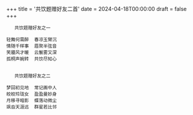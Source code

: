 +++
title = '共饮题赠好友二首'
date = 2024-04-18T00:00:00
draft = false
+++

<div class="poem"> 

```
   共饮题赠好友之一

轻舞何需醉  春凉玉臂沉
情随千样事  眉聚半弦音
笑靥风才暖  云鬟雾又深
孤桐声婉转  共饮尽知心


   共饮题赠好友之二

梦回初见地  常记画中人
皎皎玲珑女  盈盈曼妙身
月移寻暗影  蝶落动微尘
飒沓天涯远  群星若比邻
```

</div>

